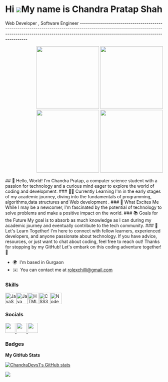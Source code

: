 Hi ![](https://user-images.githubusercontent.com/18350557/176309783-0785949b-9127-417c-8b55-ab5a4333674e.gif)My name is Chandra Pratap Shah
===========================================================================================================================================
Web Developer , Software Engineer ----------------------------------------------------------------------------------------------------------------------------------------------------------------------------------------------------------------

<p align="right">
<img src =“https://i.gifer.com/5TMy.gif” width=200px length=200px>
  <img src=“https://media.giphy.com/media/bGgsc5mWoryfgKBx1u/giphy.gif” width=200px length=200px>
<img src=“https://media.giphy.com/media/USV0ym3bVWQJJmNu3N/giphy.gif” width=200px length=200px>
<img src =“https://media.giphy.com/media/2IudUHdI075HL02Pkk/giphy.gif” width=200px length=200px>
</p>



\## 🌱 Hello, World! I'm Chandra Pratap, a computer science student with a passion for technology and a curious mind eager to explore the world of coding and development. ### 👨‍💻 Currently Learning I'm in the early stages of my academic journey, diving into the fundamentals of programming, algorithms,data structures and Web development . ### 🚀 What Excites Me While I may be a newcomer, I'm fascinated by the potential of technology to solve problems and make a positive impact on the world. ### 📚 Goals for the Future My goal is to absorb as much knowledge as I can during my academic journey and eventually contribute to the tech community. ### 🤝 Let's Learn Together! I'm here to connect with fellow learners, experienced developers, and anyone passionate about technology. If you have advice, resources, or just want to chat about coding, feel free to reach out! Thanks for stopping by my GitHub! Let's embark on this coding adventure together! 🚀

* 🌍  I'm based in Gurgaon
* ✉️  You can contact me at [rolexchilli@gmail.com](mailto:rolexchilli@gmail.com)

### Skills


<p align="left">
<a href="https://developer.mozilla.org/en-US/docs/Web/JavaScript" target="_blank" rel="noreferrer"><img src="https://raw.githubusercontent.com/danielcranney/readme-generator/main/public/icons/skills/javascript-colored.svg" width="36" height="36" alt="JavaScript" /></a><a href="https://www.oracle.com/java/" target="_blank" rel="noreferrer"><img src="https://raw.githubusercontent.com/danielcranney/readme-generator/main/public/icons/skills/java-colored.svg" width="36" height="36" alt="Java" /></a><a href="https://developer.mozilla.org/en-US/docs/Glossary/HTML5" target="_blank" rel="noreferrer"><img src="https://raw.githubusercontent.com/danielcranney/readme-generator/main/public/icons/skills/html5-colored.svg" width="36" height="36" alt="HTML5" /></a><a href="https://www.w3.org/TR/CSS/#css" target="_blank" rel="noreferrer"><img src="https://raw.githubusercontent.com/danielcranney/readme-generator/main/public/icons/skills/css3-colored.svg" width="36" height="36" alt="CSS3" /></a><a href="https://nodejs.org/en/" target="_blank" rel="noreferrer"><img src="https://raw.githubusercontent.com/danielcranney/readme-generator/main/public/icons/skills/nodejs-colored.svg" width="36" height="36" alt="NodeJS" /></a>
</p>


### Socials

<p align="left"> <a href="https://www.github.com/ChandraDevs1" target="_blank" rel="noreferrer"> <picture> <source media="(prefers-color-scheme: dark)" srcset="https://raw.githubusercontent.com/danielcranney/readme-generator/main/public/icons/socials/github-dark.svg" /> <source media="(prefers-color-scheme: light)" srcset="https://raw.githubusercontent.com/danielcranney/readme-generator/main/public/icons/socials/github.svg" /> <img src="https://raw.githubusercontent.com/danielcranney/readme-generator/main/public/icons/socials/github.svg" width="32" height="32" /> </picture> </a> <a href="https://www.linkedin.com/in/chandraprataps18/" target="_blank" rel="noreferrer"> <picture> <source media="(prefers-color-scheme: dark)" srcset="https://raw.githubusercontent.com/danielcranney/readme-generator/main/public/icons/socials/linkedin-dark.svg" /> <source media="(prefers-color-scheme: light)" srcset="https://raw.githubusercontent.com/danielcranney/readme-generator/main/public/icons/socials/linkedin.svg" /> <img src="https://raw.githubusercontent.com/danielcranney/readme-generator/main/public/icons/socials/linkedin.svg" width="32" height="32" /> </picture> </a> <a href="https://www.x.com/ChandraDevs18" target="_blank" rel="noreferrer"> <picture> <source media="(prefers-color-scheme: dark)" srcset="https://raw.githubusercontent.com/danielcranney/readme-generator/main/public/icons/socials/twitter-dark.svg" /> <source media="(prefers-color-scheme: light)" srcset="https://raw.githubusercontent.com/danielcranney/readme-generator/main/public/icons/socials/twitter.svg" /> <img src="https://raw.githubusercontent.com/danielcranney/readme-generator/main/public/icons/socials/twitter.svg" width="32" height="32" /> </picture> </a></p>

### Badges

<b>My GitHub Stats</b>

<a href="http://www.github.com/ChandraDevs1"><img src="https://github-readme-stats.vercel.app/api?username=ChandraDevs1&show_icons=true&hide=&count_private=true&title_color=ffffff&text_color=84cc16&icon_color=6366f1&bg_color=1e3a8a&hide_border=true&show_icons=true" alt="ChandraDevs1's GitHub stats" /></a>

<a href="http://www.github.com/ChandraDevs1"><img src="https://github-readme-streak-stats.herokuapp.com/?user=ChandraDevs1&stroke=84cc16&background=1e3a8a&ring=ffffff&fire=ffffff&currStreakNum=84cc16&currStreakLabel=ffffff&sideNums=84cc16&sideLabels=84cc16&dates=84cc16&hide_border=true" /></a>
